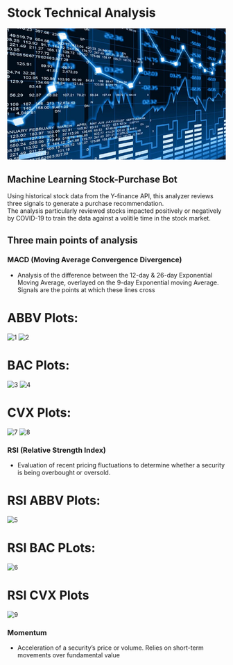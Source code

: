 # Stock Technical Analysis
![stock graphic](stock_analysis_image.png)

## Machine Learning Stock-Purchase Bot 
Using historical stock data from the Y-finance API, this analyzer reviews three signals to generate a purchase recommendation. <br>
The analysis particularly reviewed  stocks impacted positively or negatively by COVID-19 to train the data against a volitile time in the stock market. 
## Three main points of analysis
### MACD (Moving Average Convergence Divergence)
- Analysis of the difference between the 12-day & 26-day Exponential Moving Average, overlayed on the 9-day Exponential moving Average. Signals are the points at which these lines cross

# ABBV Plots:

![1](https://user-images.githubusercontent.com/70820754/105272689-1e166a80-5b57-11eb-9551-18e547afafb7.png)
![2](https://user-images.githubusercontent.com/70820754/105272692-1fe02e00-5b57-11eb-952c-85fdfbc43423.png)

# BAC Plots:

![3](https://user-images.githubusercontent.com/70820754/105274044-a4cc4700-5b59-11eb-8913-e4e6cb50daa8.png)
![4](https://user-images.githubusercontent.com/70820754/105274053-a72ea100-5b59-11eb-8a0f-cda2de0bdd2e.png)

# CVX Plots: 

![7](https://user-images.githubusercontent.com/70820754/105274774-21135a00-5b5b-11eb-99ac-9137c31d994b.png)
![8](https://user-images.githubusercontent.com/70820754/105274781-2670a480-5b5b-11eb-8543-03f38c4489dc.png)

### RSI (Relative Strength Index)
- Evaluation of recent pricing fluctuations to determine whether a security is being overbought or oversold. 

# RSI ABBV Plots:

![5](https://user-images.githubusercontent.com/70820754/105274359-40f64e00-5b5a-11eb-974c-6b157339e092.png)

# RSI BAC PLots:

![6](https://user-images.githubusercontent.com/70820754/105274364-42c01180-5b5a-11eb-8b39-0897b3791ba6.png)

# RSI CVX Plots

![9](https://user-images.githubusercontent.com/70820754/105274873-5ae46080-5b5b-11eb-89aa-c325d398bab9.png)

### Momentum
- Acceleration of a security’s price or volume. Relies on short-term movements over fundamental value

